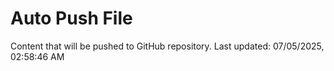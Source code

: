 # Auto Push File

Content that will be pushed to GitHub repository.
Last updated: 07/05/2025, 02:58:46 AM
